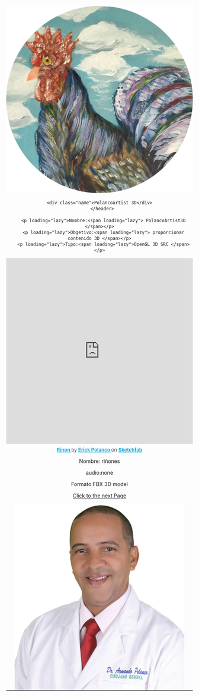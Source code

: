 <!DOCTYPE html>
</html>
<html lang="en">
<head>
    <meta charset="UTF-8">
    <meta http-equiv="X-UA-Compatible" content="IE=edge">
    <meta name="viewport" content="width=device-width, initial-scale=1.0">
    <link rel="stylesheet" href="polancoartist.css">
    <link rel="stylesheet" href="View.scss">
    <link href="https://vjs.zencdn.net/7.15.4/video-js.css" rel="stylesheet" />
    <link rel="stylesheet" href="normalize.css"> 
    <script src="https://cdn.jsdelivr.net/npm/pace-js@latest/pace.min.js"></script>
    <link rel="stylesheet" href="https://cdn.jsdelivr.net/npm/pace-js@latest/pace-theme-default.min.css">
   
</head>
<body >

    
<header>
  

<!--este es tu contador-->
<a class="responsive-logo" href="https://www.instagram.com/polancoartist/?hl=es " target="_blank"><img src="polancoartistlogo.PNG" ></a>
<div class="statistics"></div>
<!--aqui empieza tu pagina-->
 
  <!--perfil--> 
  <div class="perfil"></div>
      <!--Nombre-->      

    <div class="name">Polancoartist 3D</div>
       </header> 

       <p loading="lazy">Nombre:<span loading="lazy"> PolancoArtist3D </span></p>
       <p loading="lazy">Obgetivo:<span loading="lazy"> proporcionar contenido 3D </span></p>
       <p loading="lazy">Tipo:<span loading="lazy">OpenGL 3D SRC </span></p>


<!--modelo t3D-->

<div class="responsive-sketchfab-embed-wrapper"> <iframe width="100%" height="500"  title="Rinon" frameborder="0" allowfullscreen mozallowfullscreen="true" webkitallowfullscreen="true" allow="autoplay; fullscreen; xr-spatial-tracking" xr-spatial-tracking execution-while-out-of-viewport execution-while-not-rendered web-share src="https://sketchfab.com/models/b83e07bb7b35413dafd1fad8b942e7a1/embed"> </iframe> <p style="font-size: 13px; font-weight: normal; margin: 5px; color: #4A4A4A;"> <a href="https://sketchfab.com/3d-models/rinon-b83e07bb7b35413dafd1fad8b942e7a1?utm_medium=embed&utm_campaign=share-popup&utm_content=b83e07bb7b35413dafd1fad8b942e7a1" target="_blank" style="font-weight: bold; color: #1CAAD9;"> Rinon </a> by <a href="https://sketchfab.com/bizarrecartoon?utm_medium=embed&utm_campaign=share-popup&utm_content=b83e07bb7b35413dafd1fad8b942e7a1" target="_blank" style="font-weight: bold; color: #1CAAD9;"> Erick Polanco </a> on <a href="https://sketchfab.com?utm_medium=embed&utm_campaign=share-popup&utm_content=b83e07bb7b35413dafd1fad8b942e7a1" target="_blank" style="font-weight: bold; color: #1CAAD9;">Sketchfab</a></p></div>

<p loading="lazy">Nombre:<span loading="lazy"> riñones </span></p>
<p>audio:<span loading="lazy">none</span></p>
<p>Formato:<span loading="lazy">FBX 3D model</span></p>



<!-- boton next-->

<a class="responsive-btn" href="https://erickpolancoh.github.io/Polan3Dvewer/">Click to the next Page</a>

<!--Guide-->
<div class="responsive" loading="lazy">
<a  href="https://erickpolancoh.github.io/Guide/"><img src="armandopolanco.PNG" ></a>

</div>



<script src="polancoartists.js"></script>     
<script src="https://code.createjs.com/1.0.0/createjs.min.js "></script> 
 </body>
</html>




                         
                                                       
                          
